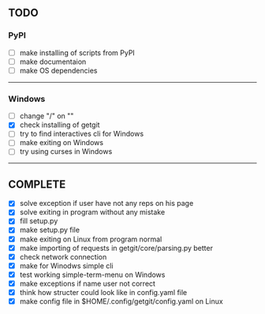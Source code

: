 ## TODO
### PyPI
- [ ] make installing of scripts from PyPI
- [ ] make documentaion
- [ ] make OS dependencies
-----------------------------------------------
### Windows
- [ ] change "/" on "\"
- [x] check installing of getgit
- [ ] try to find interactives cli for Windows
- [ ] make exiting on Windows
- [ ] try using curses in Windows
-----------------------------------------------


## COMPLETE
- [x] solve exception if user have not any reps on his page
- [x] solve exiting in program without any mistake
- [x] fill setup.py
- [x] make setup.py file
- [x] make exiting on Linux from program normal
- [x] make importing of requests in getgit/core/parsing.py better
- [x] check network connection
- [x] make for Winodws simple cli
- [x] test working simple-term-menu on Windows
- [x] make exceptions if name user not correct
- [x] think how structer could look like in config.yaml file
- [x] make config file in $HOME/.config/getgit/config.yaml on Linux
